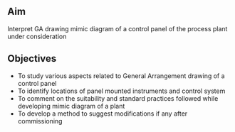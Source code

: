 ## Aim 
Interpret GA drawing mimic diagram of a control panel of the process plant under consideration

## Objectives  
-	To study various aspects related to General Arrangement drawing of a control panel
-	To identify locations of panel mounted instruments and control system
-	To comment on the suitability and standard practices followed while developing mimic diagram of a plant 
-	To develop a method to suggest modifications if any after commissioning 

